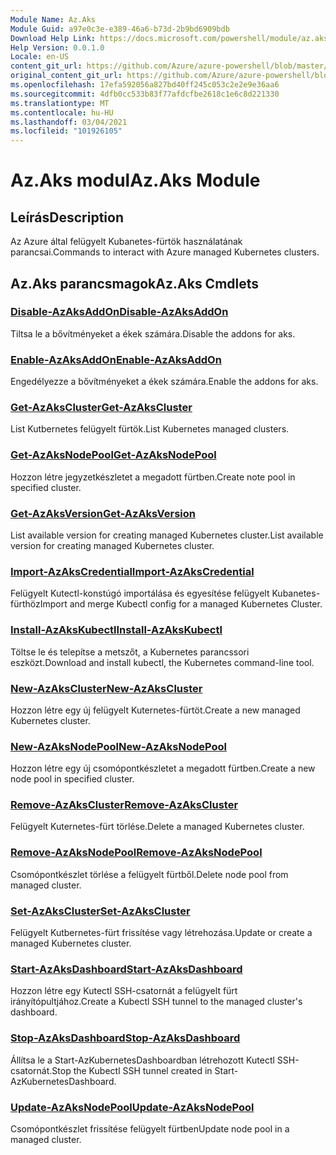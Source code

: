 ```yaml
---
Module Name: Az.Aks
Module Guid: a97e0c3e-e389-46a6-b73d-2b9bd6909bdb
Download Help Link: https://docs.microsoft.com/powershell/module/az.aks
Help Version: 0.0.1.0
Locale: en-US
content_git_url: https://github.com/Azure/azure-powershell/blob/master/src/Aks/Aks/help/Az.Aks.md
original_content_git_url: https://github.com/Azure/azure-powershell/blob/master/src/Aks/Aks/help/Az.Aks.md
ms.openlocfilehash: 17efa592056a827bd40ff245c053c2e2e9e36aa6
ms.sourcegitcommit: 4dfb0cc533b83f77afdcfbe2618c1e6c8d221330
ms.translationtype: MT
ms.contentlocale: hu-HU
ms.lasthandoff: 03/04/2021
ms.locfileid: "101926105"
---
```

# <span data-ttu-id="97d7e-101">Az.Aks modul</span><span class="sxs-lookup"><span data-stu-id="97d7e-101">Az.Aks Module</span></span>
## <span data-ttu-id="97d7e-102">Leírás</span><span class="sxs-lookup"><span data-stu-id="97d7e-102">Description</span></span>
<span data-ttu-id="97d7e-103">Az Azure által felügyelt Kubanetes-fürtök használatának parancsai.</span><span class="sxs-lookup"><span data-stu-id="97d7e-103">Commands to interact with Azure managed Kubernetes clusters.</span></span>

## <span data-ttu-id="97d7e-104">Az.Aks parancsmagok</span><span class="sxs-lookup"><span data-stu-id="97d7e-104">Az.Aks Cmdlets</span></span>
### [<span data-ttu-id="97d7e-105">Disable-AzAksAddOn</span><span class="sxs-lookup"><span data-stu-id="97d7e-105">Disable-AzAksAddOn</span></span>](Disable-AzAksAddOn.md)
<span data-ttu-id="97d7e-106">Tiltsa le a bővítményeket a ékek számára.</span><span class="sxs-lookup"><span data-stu-id="97d7e-106">Disable the addons for aks.</span></span>

### [<span data-ttu-id="97d7e-107">Enable-AzAksAddOn</span><span class="sxs-lookup"><span data-stu-id="97d7e-107">Enable-AzAksAddOn</span></span>](Enable-AzAksAddOn.md)
<span data-ttu-id="97d7e-108">Engedélyezze a bővítményeket a ékek számára.</span><span class="sxs-lookup"><span data-stu-id="97d7e-108">Enable the addons for aks.</span></span>

### [<span data-ttu-id="97d7e-109">Get-AzAksCluster</span><span class="sxs-lookup"><span data-stu-id="97d7e-109">Get-AzAksCluster</span></span>](Get-AzAksCluster.md)
<span data-ttu-id="97d7e-110">List Kutbernetes felügyelt fürtök.</span><span class="sxs-lookup"><span data-stu-id="97d7e-110">List Kubernetes managed clusters.</span></span>

### [<span data-ttu-id="97d7e-111">Get-AzAksNodePool</span><span class="sxs-lookup"><span data-stu-id="97d7e-111">Get-AzAksNodePool</span></span>](Get-AzAksNodePool.md)
<span data-ttu-id="97d7e-112">Hozzon létre jegyzetkészletet a megadott fürtben.</span><span class="sxs-lookup"><span data-stu-id="97d7e-112">Create note pool in specified cluster.</span></span>

### [<span data-ttu-id="97d7e-113">Get-AzAksVersion</span><span class="sxs-lookup"><span data-stu-id="97d7e-113">Get-AzAksVersion</span></span>](Get-AzAksVersion.md)
<span data-ttu-id="97d7e-114">List available version for creating managed Kubernetes cluster.</span><span class="sxs-lookup"><span data-stu-id="97d7e-114">List available version for creating managed Kubernetes cluster.</span></span>

### [<span data-ttu-id="97d7e-115">Import-AzAksCredential</span><span class="sxs-lookup"><span data-stu-id="97d7e-115">Import-AzAksCredential</span></span>](Import-AzAksCredential.md)
<span data-ttu-id="97d7e-116">Felügyelt Kutectl-konstúgó importálása és egyesítése felügyelt Kubanetes-fürthöz</span><span class="sxs-lookup"><span data-stu-id="97d7e-116">Import and merge Kubectl config for a managed Kubernetes Cluster.</span></span>

### [<span data-ttu-id="97d7e-117">Install-AzAksKubectl</span><span class="sxs-lookup"><span data-stu-id="97d7e-117">Install-AzAksKubectl</span></span>](Install-AzAksKubectl.md)
<span data-ttu-id="97d7e-118">Töltse le és telepítse a metszőt, a Kubernetes parancssori eszközt.</span><span class="sxs-lookup"><span data-stu-id="97d7e-118">Download and install kubectl, the Kubernetes command-line tool.</span></span>

### [<span data-ttu-id="97d7e-119">New-AzAksCluster</span><span class="sxs-lookup"><span data-stu-id="97d7e-119">New-AzAksCluster</span></span>](New-AzAksCluster.md)
<span data-ttu-id="97d7e-120">Hozzon létre egy új felügyelt Kuternetes-fürtöt.</span><span class="sxs-lookup"><span data-stu-id="97d7e-120">Create a new managed Kubernetes cluster.</span></span>

### [<span data-ttu-id="97d7e-121">New-AzAksNodePool</span><span class="sxs-lookup"><span data-stu-id="97d7e-121">New-AzAksNodePool</span></span>](New-AzAksNodePool.md)
<span data-ttu-id="97d7e-122">Hozzon létre egy új csomópontkészletet a megadott fürtben.</span><span class="sxs-lookup"><span data-stu-id="97d7e-122">Create a new node pool in specified cluster.</span></span>

### [<span data-ttu-id="97d7e-123">Remove-AzAksCluster</span><span class="sxs-lookup"><span data-stu-id="97d7e-123">Remove-AzAksCluster</span></span>](Remove-AzAksCluster.md)
<span data-ttu-id="97d7e-124">Felügyelt Kuternetes-fürt törlése.</span><span class="sxs-lookup"><span data-stu-id="97d7e-124">Delete a managed Kubernetes cluster.</span></span>

### [<span data-ttu-id="97d7e-125">Remove-AzAksNodePool</span><span class="sxs-lookup"><span data-stu-id="97d7e-125">Remove-AzAksNodePool</span></span>](Remove-AzAksNodePool.md)
<span data-ttu-id="97d7e-126">Csomópontkészlet törlése a felügyelt fürtből.</span><span class="sxs-lookup"><span data-stu-id="97d7e-126">Delete node pool from managed cluster.</span></span>

### [<span data-ttu-id="97d7e-127">Set-AzAksCluster</span><span class="sxs-lookup"><span data-stu-id="97d7e-127">Set-AzAksCluster</span></span>](Set-AzAksCluster.md)
<span data-ttu-id="97d7e-128">Felügyelt Kutbernetes-fürt frissítése vagy létrehozása.</span><span class="sxs-lookup"><span data-stu-id="97d7e-128">Update or create a managed Kubernetes cluster.</span></span>

### [<span data-ttu-id="97d7e-129">Start-AzAksDashboard</span><span class="sxs-lookup"><span data-stu-id="97d7e-129">Start-AzAksDashboard</span></span>](Start-AzAksDashboard.md)
<span data-ttu-id="97d7e-130">Hozzon létre egy Kutectl SSH-csatornát a felügyelt fürt irányítópultjához.</span><span class="sxs-lookup"><span data-stu-id="97d7e-130">Create a Kubectl SSH tunnel to the managed cluster's dashboard.</span></span>

### [<span data-ttu-id="97d7e-131">Stop-AzAksDashboard</span><span class="sxs-lookup"><span data-stu-id="97d7e-131">Stop-AzAksDashboard</span></span>](Stop-AzAksDashboard.md)
<span data-ttu-id="97d7e-132">Állítsa le a Start-AzKubernetesDashboardban létrehozott Kutectl SSH-csatornát.</span><span class="sxs-lookup"><span data-stu-id="97d7e-132">Stop the Kubectl SSH tunnel created in Start-AzKubernetesDashboard.</span></span>

### [<span data-ttu-id="97d7e-133">Update-AzAksNodePool</span><span class="sxs-lookup"><span data-stu-id="97d7e-133">Update-AzAksNodePool</span></span>](Update-AzAksNodePool.md)
<span data-ttu-id="97d7e-134">Csomópontkészlet frissítése felügyelt fürtben</span><span class="sxs-lookup"><span data-stu-id="97d7e-134">Update node pool in a managed cluster.</span></span>

